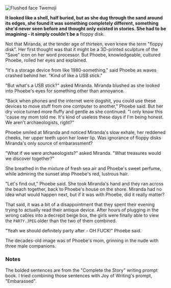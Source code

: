 ![Flushed face Twemoji](/j-embarassed/attachments/thumbnail.svg)

**It looked like a shell, half buried, but as she dug through the sand around its edges, she found it was something completely different, something she'd never seen before and thought only existed in stories. She had to be imagining - it simply couldn't be a** floppy disk.

Not that Miranda, at the tender age of thirteen, even knew the term "floppy disk". Her first thought was that it might be a 3D-printed sculpture of the "Save" icon on her word processor. But Phoebe, knowledgeable, cultured Phoebe, rolled her eyes and explained.

"It's a storage device from like 1980-something," said Phoebe as waves crashed behind her. "Kind of like a USB stick."

"But what's a USB stick?" asked Miranda. Miranda blushed as she looked into Phoebe's eyes for something other than annoyance.

"Back when phones and the internet were dogshit, you could use these devices to move stuff from one computer to another," Phoebe said. But her dry voice turned more fluffy and gentle as she continued. "I only know this 'cause my mom told me. It's kind of useless these days if I'm being honest. We aren't archaeologists, right?"

Phoebe smiled at Miranda and noticed Miranda's slow exhale, her reddened cheeks, her upper teeth upon her lower lip. Was ignorance of floppy disks Miranda's only source of embarassment?

"What if we were archaeologists?" asked Miranda. "What treasures would we discover together?"

She breathed in the mixture of fresh sea air and Phoebe's sweet perfume, while admiring the sunset atop Phoebe's red, lustrous hair.

"Let's find out," Phoebe said. She took Miranda's hand and they ran across the beach together, back to Phoebe's house on the shore. Miranda had no idea what would happen next, but if it was with Phoebe, did it really matter?

That said, it was a bit of a disappointment that they spent their evening trying to actually read their antique device. After hours of plugging in the wrong cables into a decrepit beige box, the girls were finally able to view the `PARTY.JPEG` older than the two of them combined.

"Yeah we should definitely party after - OH FUCK!" Phoebe said.

The decades-old image was of Phoebe's mom, grinning in the nude with three male companions.

### Notes

The bolded sentences are from the "Complete the Story" writing prompt book. I tried combining those sentences with Joy of Writing's prompt, "Embarassed".